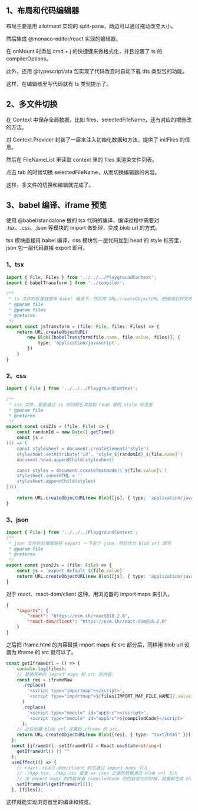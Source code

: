 ## 1、布局和代码编辑器

布局主要是用 allotment 实现的 split-pane，两边可以通过拖动改变大小。

然后集成 @monaco-editor/react 实现的编辑器。

在 onMount 时添加 cmd + j 的快捷键来做格式化，并且设置了 ts 的 compilerOptions。

此外，还用 @typescript/ata 包实现了代码改变时自动下载 dts 类型包的功能。

这样，在编辑器里写代码就有 ts 类型提示了。


## 2、多文件切换

在 Context 中保存全局数据，比如 files、selectedFileName，还有对应的增删改的方法。

对 Context.Provider 封装了一层来注入初始化数据和方法，提供了 initFiles 的信息。

然后在 FileNameList 里读取 context 里的 files 来渲染文件列表。

点击 tab 的时候切换 selectedFileName，从而切换编辑器的内容。

这样，多文件的切换和编辑就完成了。

## 3、babel 编译、iframe 预览

使用 @babel/standalone 做的 tsx 代码的编译，编译过程中需要对 .tsx、.css、.json 等模块的 import 做处理，变成 blob url 的方式。

tsx 模块直接用 babel 编译，css 模块包一层代码加到 head 的 style 标签里，json 包一层代码直接 export 即可。

### 1、tsx
```ts
import { File, Files } from '../../../PlaygroundContext';
import { babelTransform } from '../compiler';

/**
 * ts 文件的处理就是用 babel 编译下，然后用 URL.createObjectURL 把编译后的文件内容作为 url
 * @param file 
 * @param files 
 * @returns 
 */
export const jsTransform = (file: File, files: Files) => {
    return URL.createObjectURL(
        new Blob([babelTransform(file.name, file.value, files)], {
            type: 'application/javascript',
        })
    )
}
```
### 2、css

```ts
import { File } from '../../../PlaygroundContext';

/**
 * css 文件，是要通过 js 代码把它添加到 head 里的 style 标签里
 * @param file 
 * @returns 
 */
export const css2Js = (file: File) => {
    const randomId = new Date().getTime()
    const js = `
(() => {
    const stylesheet = document.createElement('style')
    stylesheet.setAttribute('id', 'style_${randomId}_${file.name}')
    document.head.appendChild(stylesheet)

    const styles = document.createTextNode(\`${file.value}\`)
    stylesheet.innerHTML = ''
    stylesheet.appendChild(styles)
})()
    `
    return URL.createObjectURL(new Blob([js], { type: 'application/javascript' }))
}

```

### 3、json

```ts
import { File } from '../../../PlaygroundContext';
/**
 * json 文件的处理就是把 export 一下这个 json，然后作为 blob url 即可
 * @param file 
 * @returns 
 */
export const json2Js = (file: File) => {
    const js = `export default ${file.value}`
    return URL.createObjectURL(new Blob([js], { type: 'application/javascript' }))
}
```

对于 react、react-dom/client 这种，用浏览器的 import maps 来引入。

```json
{
    "imports": {
        "react": "https://esm.sh/react@18.2.0",
        "react-dom/client": "https://esm.sh/react-dom@18.2.0"
    }
}
```

之后把 iframe.html 的内容替换 import maps 和 src 部分后，同样用 blob url 设置为 iframe 的 src 就可以了。

```ts
const getIframeUrl = () => {
    console.log(files);
    // 替换其中的 import maps 和 src 的内容。
    const res = iframeRaw
      .replace(
        '<script type="importmap"></script>',
        `<script type="importmap">${files[IMPORT_MAP_FILE_NAME]?.value}</script>`
      )
      .replace(
        '<script type="module" id="appSrc"></script>',
        `<script type="module" id="appSrc">${compiledCode}</script>`
      );
    // 之后创建 blob url 设置到 iframe 的 src。
    return URL.createObjectURL(new Blob([res], { type: "text/html" }));
  };
  const [iframeUrl, setIframeUrl] = React.useState<string>(
    getIframeUrl() || ""
  );
  useEffect(() => {
    // react、react-dom/client 的包通过 import maps 引入
    // ./App.tsx、./App.css 或者 xx.json 之类的依赖通过 blob url 引入
    // 当 import maps 的内容或者 compiledCode 的内容变化的时候，就重新生成 blob url。
    setIframeUrl(getIframeUrl());
  }, [files]);
```

这样就能实现浏览器里的编译和预览。